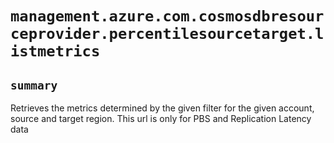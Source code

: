# `management.azure.com.cosmosdbresourceprovider.percentilesourcetarget.listmetrics`

## `summary`
Retrieves the metrics determined by the given filter for the given account, source and target region. This url is only for PBS and Replication Latency data



